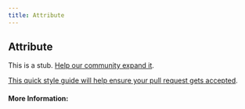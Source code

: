 ```yaml
---
title: Attribute
---
```


## Attribute

This is a stub. [Help our community expand it](https://github.com/freeCodeCamp/guide-articles/tree/master/articles/CSS/Selectors/Attribute/index.md).

[This quick style guide will help ensure your pull request gets accepted](https://github.com/freeCodeCamp/guide-articles/blob/master/README.md).

<!-- The article goes here, in GitHub-flavored Markdown. Feel free to add YouTube videos, images, and CodePen/JSBin embeds  -->

#### More Information:
<!-- Please add any articles you think might be helpful to read before writing the article -->


